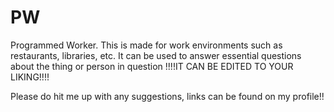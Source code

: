 # PW
Programmed Worker.
This is made for work environments such as restaurants, libraries, etc.
It can be used to answer essential questions about the thing or person in question
!!!!IT CAN BE EDITED TO YOUR LIKING!!!!


Please do hit me up with any suggestions, links can be found on my profile!!
